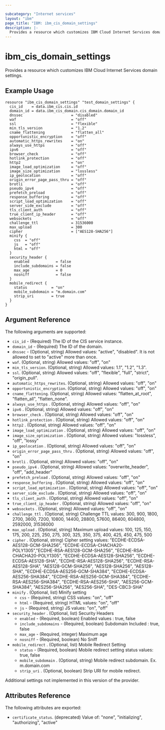 ```yaml
---

subcategory: "Internet services"
layout: "ibm"
page_title: "IBM: ibm_cis_domain_settings"
description: |-
  Provides a resource which customizes IBM Cloud Internet Services domain settings.
---
```


# ibm_cis_domain_settings

Provides a resource which customizes IBM Cloud Internet Services domain settings.

## Example Usage

```hcl
resource "ibm_cis_domain_settings" "test_domain_settings" {
  cis_id    = data.ibm_cis.cis.id
  domain_id = data.ibm_cis_domain.cis_domain.domain_id
  dnssec                      = "disabled"
  waf                         = "off"
  ssl                         = "flexible"
  min_tls_version             = "1.2"
  cname_flattening            = "flatten_all"
  opportunistic_encryption    = "off"
  automatic_https_rewrites    = "on"
  always_use_https            = "off"
  ipv6                        = "off"
  browser_check               = "off"
  hotlink_protection          = "off"
  http2                       = "on"
  image_load_optimization     = "off"
  image_size_optimization     = "lossless"
  ip_geolocation              = "off"
  origin_error_page_pass_thru = "off"
  brotli                      = "off"
  pseudo_ipv4                 = "off"
  prefetch_preload            = "off"
  response_buffering          = "off"
  script_load_optimization    = "off"
  server_side_exclude         = "off"
  tls_client_auth             = "off"
  true_client_ip_header       = "off"
  websockets                  = "off"
  challenge_ttl               = 31536000
  max_upload                  = 300
  cipher                      = ["AES128-SHA256"]
  minify {
    css  = "off"
    js   = "off"
    html = "off"
  }
  security_header {
    enabled            = false
    include_subdomains = false
    max_age            = 0
    nosniff            = false
  }
  mobile_redirect {
    status           = "on"
    mobile_subdomain = "m.domain.com"
    strip_uri        = true
  }
}
```

## Argument Reference

The following arguments are supported:

- `cis_id` - (Required) The ID of the CIS service instance.
- `domain_id` - (Required) The ID of the domain.
- `dnssec` - (Optional, string) Allowed values: "active", "disabled". It is not allowed to set to "active" more than once.
- `waf`. (Optional, string) Allowed values: "off", "on"
- `min_tls_version`. (Optional, string) Allowed values: 1.1", "1.2", "1.3".
- `ssl`. (Optional, string) Allowed values: "off", "flexible", "full", "strict", "origin_pull".
- `automatic_https_rewrites`. (Optional, string) Allowed values: "off", "on"
- `opportunistic_encryption`. (Optional, string) Allowed values: "off", "on"
- `cname_flattening`. (Optional, string) Allowed values: "flatten_at_root", "flatten_all", "flatten_none".
- `always_use_https` . (Optional, string) Allowed values: "off", "on"
- `ipv6` . (Optional, string) Allowed values: "off", "on"
- `browser_check` . (Optional, string) Allowed values: "off", "on"
- `hotlink_protection` . (Optional, string) Allowed values: "off", "on"
- `http2` . (Optional, string) Allowed values: "off", "on"
- `image_load_optimization` . (Optional, string) Allowed values: "off", "on"
- `image_size_optimization` . (Optional, string) Allowed values: "lossless", "off", "lossy"
- `ip_geolocation` . (Optional, string) Allowed values: "off", "on"
- `origin_error_page_pass_thru` . (Optional, string) Allowed values: "off", "on"
- `brotli` . (Optional, string) Allowed values: "off", "on"
- `pseudo_ipv4` . (Optional, string) Allowed values: "overwrite_header", "off", "add_header"
- `prefetch_preload` . (Optional, string) Allowed values: "off", "on"
- `response_buffering` . (Optional, string) Allowed values: "off", "on"
- `script_load_optimization` . (Optional, string) Allowed values: "off", "on"
- `server_side_exclude` . (Optional, string) Allowed values: "off", "on"
- `tls_client_auth` . (Optional, string) Allowed values: "off", "on"
- `true_client_ip_header` . (Optional, string) Allowed values: "off", "on"
- `websockets` . (Optional, string) Allowed values: "off", "on"
- `challenge_ttl` . (Optional, string) Challenge TTL values: 300, 900, 1800, 2700, 3600, 7200, 10800, 14400, 28800, 57600, 86400, 604800, 2592000, 31536000
- `max_upload` . (Optional, string) Maximum upload values: 100, 125, 150, 175, 200, 225, 250, 275, 300, 325, 350, 375, 400, 425, 450, 475, 500
- `cipher` . (Optional, string) Cipher setting values: "ECDHE-ECDSA-AES128-GCM-SHA256", "ECDHE-ECDSA-CHACHA20-POLY1305","ECDHE-RSA-AES128-GCM-SHA256", "ECDHE-RSA-CHACHA20-POLY1305", "ECDHE-ECDSA-AES128-SHA256", "ECDHE-ECDSA-AES128-SHA", "ECDHE-RSA-AES128-SHA256", "ECDHE-RSA-AES128-SHA", "AES128-GCM-SHA256", "AES128-SHA256", "AES128-SHA", "ECDHE-ECDSA-AES256-GCM-SHA384", "ECDHE-ECDSA-AES256-SHA384", "ECDHE-RSA-AES256-GCM-SHA384", "ECDHE-RSA-AES256-SHA384", "ECDHE-RSA-AES256-SHA", "AES256-GCM-SHA384", "AES256-SHA256", "AES256-SHA", "DES-CBC3-SHA"
- `minify` . (Optional, list) Minify setting
  - `css` - (Required, string) CSS values: "on", "off"
  - `html` - (Required, string) HTML values: "on", "off"
  - `js` - (Required, string) JS values: "on", "off"
- `security_header` . (Optional, list) Security Headers
  - `enabled` - (Required, boolean) Enabled values : true, false
  - `include_subdomains` - (Required, boolean) Subdomain Included : true, false
  - `max_age` - (Required, integer) Maximum age
  - `nosniff` - (Required, boolean) No Sniff
- `mobile_redirect` . (Optional, list) Mobile Redirect Setting
  - `status` - (Required, boolean) Mobile redirect setting status values: true, false
  - `mobile_subdomain` . (Optional, string) Mobile redirect subdomain. Ex. m.domain.com
  - `strip_uri` . (Optional, boolean) Strip URI for mobile redirect.

Additional settings not implemented in this version of the provider.

## Attributes Reference

The following attributes are exported:

- `certificate_status`. (deprecated) Value of: "none", "initializing", "authorizing", "active"
